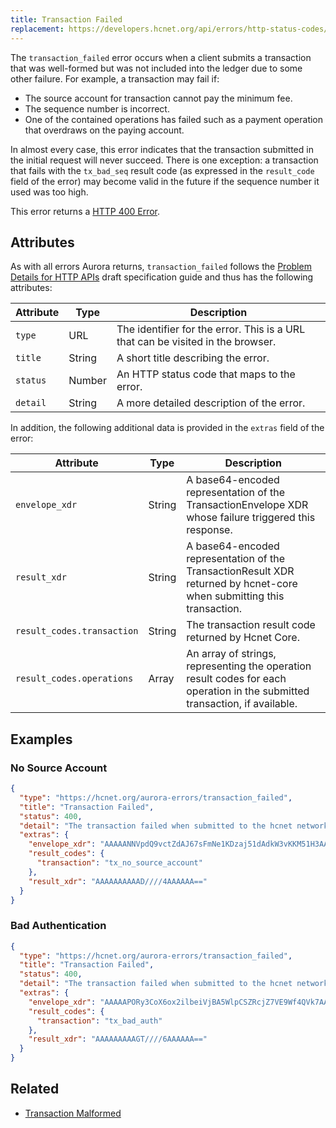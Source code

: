 ```yaml
---
title: Transaction Failed
replacement: https://developers.hcnet.org/api/errors/http-status-codes/aurora-specific/
---
```


The `transaction_failed` error occurs when a client submits a transaction that was well-formed but
was not included into the ledger due to some other failure. For example, a transaction may fail if:

- The source account for transaction cannot pay the minimum fee.
- The sequence number is incorrect.
- One of the contained operations has failed such as a payment operation that overdraws on the
  paying account.

In almost every case, this error indicates that the transaction submitted in the initial request
will never succeed. There is one exception: a transaction that fails with the `tx_bad_seq` result
code (as expressed in the `result_code` field of the error) may become valid in the future if the
sequence number it used was too high.

This error returns a
[HTTP 400 Error](https://developer.mozilla.org/en-US/docs/Web/HTTP/Response_codes).

## Attributes

As with all errors Aurora returns, `transaction_failed` follows the
[Problem Details for HTTP APIs](https://tools.ietf.org/html/draft-ietf-appsawg-http-problem-00)
draft specification guide and thus has the following attributes:

| Attribute   | Type   | Description                                                                     |
| ----------- | ------ | ------------------------------------------------------------------------------- |
| `type`      | URL    | The identifier for the error.  This is a URL that can be visited in the browser.|
| `title`     | String | A short title describing the error.                                             |
| `status`    | Number | An HTTP status code that maps to the error.                                     |
| `detail`    | String | A more detailed description of the error.                                       |

In addition, the following additional data is provided in the `extras` field of the error:

| Attribute                  | Type   | Description                                                                                                                 |
|----------------------------|--------|-----------------------------------------------------------------------------------------------------------------------------|
| `envelope_xdr`             | String | A base64-encoded representation of the TransactionEnvelope XDR whose failure triggered this response.                       |
| `result_xdr`               | String | A base64-encoded representation of the TransactionResult XDR returned by hcnet-core when submitting this transaction.     |
| `result_codes.transaction` | String | The transaction result code returned by Hcnet Core.                                                                       |
| `result_codes.operations`  | Array  | An array of strings, representing the operation result codes for each operation in the submitted transaction, if available. |


## Examples

### No Source Account
```json
{
  "type": "https://hcnet.org/aurora-errors/transaction_failed",
  "title": "Transaction Failed",
  "status": 400,
  "detail": "The transaction failed when submitted to the hcnet network. The `extras.result_codes` field on this response contains further details.  Descriptions of each code can be found at: https://www.hcnet.org/developers/learn/concepts/list-of-operations.html",
  "extras": {
    "envelope_xdr": "AAAAANNVpdQ9vctZdAJ67sFmNe1KDzaj51dAdkW3vKKM51H3AAAAZAAAAABJlgLSAAAAAAAAAAAAAAABAAAAAAAAAAEAAAAA01Wl1D29y1l0AnruwWY17UoPNqPnV0B2Rbe8ooznUfcAAAAAAAAAAAL68IAAAAAAAAAAAA==",
    "result_codes": {
      "transaction": "tx_no_source_account"
    },
    "result_xdr": "AAAAAAAAAAD////4AAAAAA=="
  }
}
```

### Bad Authentication
```json
{
  "type": "https://hcnet.org/aurora-errors/transaction_failed",
  "title": "Transaction Failed",
  "status": 400,
  "detail": "The transaction failed when submitted to the hcnet network. The `extras.result_codes` field on this response contains further details.  Descriptions of each code can be found at: https://www.hcnet.org/developers/learn/concepts/list-of-operations.html",
  "extras": {
    "envelope_xdr": "AAAAAPORy3CoX6ox2ilbeiVjBA5WlpCSZRcjZ7VE9Wf4QVk7AAAAZAAAQz0AAAACAAAAAAAAAAAAAAABAAAAAAAAAAEAAAAA85HLcKhfqjHaKVt6JWMEDlaWkJJlFyNntUT1Z/hBWTsAAAAAAAAAAAL68IAAAAAAAAAAARN17BEAAABAA9Ad7OKc7y60NT/JuobaHOfmuq8KbZqcV6G/es94u9yT84fi0aI7tJsFMOyy8cZ4meY3Nn908OU+KfRWV40UCw==",
    "result_codes": {
      "transaction": "tx_bad_auth"
    },
    "result_xdr": "AAAAAAAAAGT////6AAAAAA=="
  }
}
```

## Related

- [Transaction Malformed](./transaction-malformed.md)
